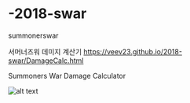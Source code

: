 # -2018-swar
summonerswar

서머너즈워 데미지 계산기
https://veev23.github.io/2018-swar/DamageCalc.html

Summoners War Damage Calculator

![alt text](https://github.com/veev23/2018-swar/blob/master/1.png)
